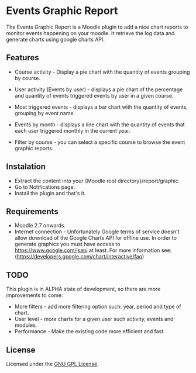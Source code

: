 Events Graphic Report
=====================

The Events Graphic Report is a Moodle plugin to add a nice chart reports to monitor events happening on your moodle.
It retrieve the log data and generate charts using google charts API.

Features
--------

- Course activity - Display a pie chart with the quantity of events grouping by course.

- User activity (Events by user) - displays a pie chart of the percentage and quantity of events triggered events by user in a given course.

- Most triggered events - displays a bar chart with the quantity of events, grouping by event name.

- Events by month - displays a line chart with  the quantity of events that each user triggered monthly in the current year.

- Filter by course - you can select a specific course to browse the event graphic reports.


Instalation
-----------
- Extract the content into your {Moodle root directory}/report/graphic.
- Go to Notifications page.
- Install the plugin and that's it.

Requirements
------------
- Moodle 2.7 onwards.
- Internet connection - Unfortunately Google terms of service doesn't allow download of the Google Charts API for offline use. In order to generate graphics you must have access to https://www.google.com/jsapi at least. For more information see: 
(https://developers.google.com/chart/interactive/faq)

TODO
----
This plugin is in ALPHA state of development, so there are more improvements to come:

- More filters - add more filtering option such: year, period and type of chart.
- User level - more charts for a given user such activity, events and modules.
- Performance - Make the existing code more efficient and fast. 

License
-------

Licensed under the [GNU GPL License](http://www.gnu.org/copyleft/gpl.html).
